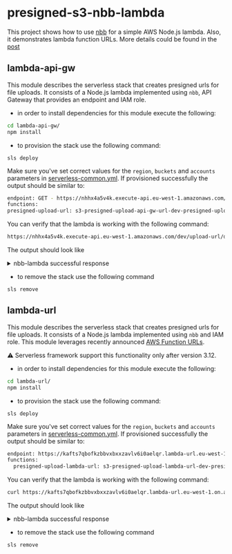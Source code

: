 # presigned-s3-nbb-lambda
This project shows how to use [nbb](https://github.com/babashka/nbb) for a simple AWS Node.js lambda.
Also, it demonstrates lambda function URLs. More details could be found in the [post](https://dev.to/TODO-FIX-LINK) 

## lambda-api-gw
This module describes the serverless stack that creates presigned urls for file uploads. 
It consists of a Node.js lambda implemented using `nbb`, API Gateway that provides an endpoint and IAM role.
 * in order to install dependencies for this module execute the following:
```bash
cd lambda-api-gw/
npm install
```
* to provision the stack use the following command:
```
sls deploy
```
Make sure you've set correct values for the `region`, `buckets` and `accounts` parameters in [serverless-common.yml](lambda-api-gw/serverless-common.yml).
If provisioned successfully the output should be similar to:
```bash
endpoint: GET - https://nhhx4a5v4k.execute-api.eu-west-1.amazonaws.com/dev/upload-url/{env}/{folderName}/{fileName}
functions:
presigned-upload-url: s3-presigned-upload-api-gw-url-dev-presigned-upload-url (3.4 MB)
```

You can verify that the lambda is working with the following command:

```bash
https://nhhx4a5v4k.execute-api.eu-west-1.amazonaws.com/dev/upload-url/dev/folder1/file1.csv
```
The output should look like 
<details><summary>nbb-lambda successful response</summary>

```json
{
  "url": "https://s3.eu-west-1.amazonaws.com/dev-docs-upload-bucket",
  "fields": {
    "key": "folder1/file1.csv",
    "bucket": "dev-docs-upload-bucket",
    "X-Amz-Algorithm": "AWS4-HMAC-SHA256",
    "X-Amz-Credential": "ASXXXXXXXXXXXXXXXXXX/20220411/eu-west-1/s3/aws4_request",
    "X-Amz-Date": "20220411T141801Z",
    "X-Amz-Security-Token": "IQoJb3JpZ2luX2VjEIf//////////wEaCWV1L...",
    "Policy": "eyJleHBpcmF0aW9uIjoiMjAyMi0wNC0xMVQxNDoyM...",
    "X-Amz-Signature": "831a06ca70b..."
  }
}
```
</details>

* to remove the stack use the following command
```
sls remove
```


## lambda-url
This module describes the serverless stack that creates presigned urls for file uploads.
It consists of a Node.js lambda implemented using `nbb` and IAM role. This module leverages recently announced [AWS Function URLs](https://aws.amazon.com/blogs/aws/announcing-aws-lambda-function-urls-built-in-https-endpoints-for-single-function-microservices/).

⚠️ Serverless framework support this functionality only after version 3.12.
* in order to install dependencies for this module execute the following:
```bash
cd lambda-url/
npm install
```
* to provision the stack use the following command:
```
sls deploy
```
Make sure you've set correct values for the `region`, `buckets` and `accounts` parameters in [serverless-common.yml](lambda-url/serverless-common.yml).
If provisioned successfully the output should be similar to:
```bash
endpoint: https://kafts7qbofkzbbvxbxxzavlv6i0aelqr.lambda-url.eu-west-1.on.aws/
functions:
  presigned-upload-lambda-url: s3-presigned-upload-lambda-url-dev-presigned-upload-lambda-url (3.4 MB)
```
You can verify that the lambda is working with the following command:
```bash
curl https://kafts7qbofkzbbvxbxxzavlv6i0aelqr.lambda-url.eu-west-1.on.aws/dev/folder1/file1.csv
```
The output should look like
<details><summary>nbb-lambda successful response</summary>

```json
{
  "url": "https://s3.eu-west-1.amazonaws.com/dev-docs-upload-bucket",
  "fields": {
    "key": "folder1/file1.csv",
    "bucket": "dev-docs-upload-bucket",
    "X-Amz-Algorithm": "AWS4-HMAC-SHA256",
    "X-Amz-Credential": "ASXXXXXXXXXXXXXXXXXX/20220411/eu-west-1/s3/aws4_request",
    "X-Amz-Date": "20220411T141801Z",
    "X-Amz-Security-Token": "IQoJb3JpZ2luX2VjEIf//////////wEaCWV1L...",
    "Policy": "eyJleHBpcmF0aW9uIjoiMjAyMi0wNC0xMVQxNDoyM...",
    "X-Amz-Signature": "831a06ca70b..."
  }
}
```
</details>

* to remove the stack use the following command
```
sls remove
```